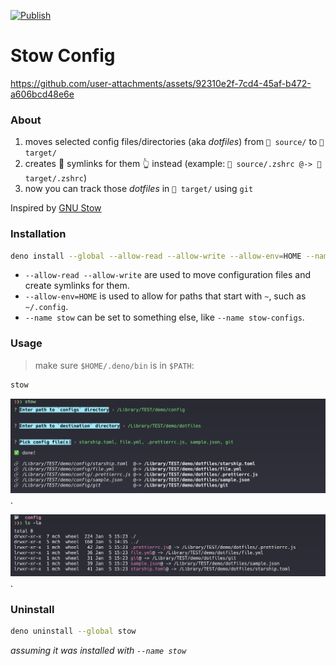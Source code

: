 [![Publish](https://github.com/mwmcode/stow-config/actions/workflows/publish.yml/badge.svg)](https://github.com/mwmcode/stow-config/actions/workflows/publish.yml)

# Stow Config
https://github.com/user-attachments/assets/92310e2f-7cd4-45af-b472-a606bcd48e6e

### About
1. moves selected config files/directories (aka _dotfiles_) from `📂 source/` to `📂 target/`
2. creates 🔗 symlinks for them 👆 instead (example: `📂 source/.zshrc @-> 📂 target/.zshrc`)
3. now you can track those _dotfiles_ in `📂 target/` using `git` 


Inspired by [GNU Stow](https://www.gnu.org/software/stow/)

### Installation
```sh
deno install --global --allow-read --allow-write --allow-env=HOME --name stow jsr:@mcha/stow-config
```
- `--allow-read --allow-write` are used to move configuration files and create symlinks for them.
- `--allow-env=HOME` is used to allow for paths that start with `~`, such as `~/.config`.
- `--name stow` can be set to something else, like `--name stow-configs`.

### Usage
> make sure `$HOME/.deno/bin` is in `$PATH`:
```sh
stow
```
![stow command prompts](./screenshots/stow_command.png 'stow command prompts').

![config dir contains symlinks instead of acutaly files/dirs](./screenshots/result_config_dir.png 'config dir result').


### Uninstall
```sh
deno uninstall --global stow
```
_assuming it was installed with `--name stow`_
